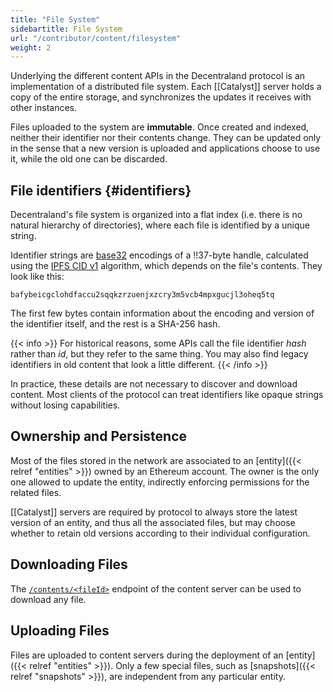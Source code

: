 ```yaml
---
title: "File System"
sidebartitle: File System
url: "/contributor/content/filesystem"
weight: 2
---
```


Underlying the different content APIs in the Decentraland protocol is an implementation of a distributed file system. Each [[Catalyst]] server holds a copy of the entire storage, and synchronizes the updates it receives with other instances.

Files uploaded to the system are **immutable**. Once created and indexed, neither their identifier
nor their contents change. They can be updated only in the sense that a new version is uploaded and
applications choose to use it, while the old one can be discarded.

## File identifiers {#identifiers}

Decentraland's file system is organized into a flat index (i.e. there is no natural hierarchy
of directories), where each file is identified by a unique string.

Identifier strings are [base32](https://en.wikipedia.org/wiki/Base32) encodings of a !!37-byte handle, calculated using the [IPFS CID v1](https://docs.ipfs.tech/concepts/content-addressing/) algorithm, which depends on the file's contents. They look like this:

```
bafybeicgclohdfaccu2sqqkzrzuenjxzcry3m5vcb4mpxgucjl3oheq5tq
```

The first few bytes contain information about the encoding and version of the identifier itself, and the rest is a SHA-256 hash.

{{< info >}}
For historical reasons, some APIs call the file identifier _hash_ rather than _id_, but they refer to the same thing. You may also find legacy identifiers in old content that look a little different.
{{< /info >}}

In practice, these details are not necessary to discover and download content. Most clients of the protocol can treat identifiers like opaque strings without losing capabilities.

## Ownership and Persistence

Most of the files stored in the network are associated to an [entity]({{< relref "entities" >}}) owned by an Ethereum account. The owner is the only one allowed to update the entity, indirectly enforcing permissions for the related files.

[[Catalyst]] servers are required by protocol to always store the latest version of an entity, and thus all the associated files, but may choose whether to retain old versions according to their individual configuration.

## Downloading Files

The [`/contents/<fileId>`](https://decentraland.github.io/catalyst-api-specs/#tag/Content-Server/operation/getContentFile) endpoint of the content server can be used to download any file.

## Uploading Files

Files are uploaded to content servers during the deployment of an [entity]({{< relref "entities" >}}). Only a few special files, such as [snapshots]({{< relref "snapshots" >}}), are independent from any particular entity.
